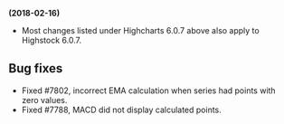 **(2018-02-16)**
        
- Most changes listed under Highcharts 6.0.7 above also apply to Highstock 6.0.7.

## Bug fixes 
- Fixed #7802, incorrect EMA calculation when series had points with zero values.
- Fixed #7788, MACD did not display calculated points.